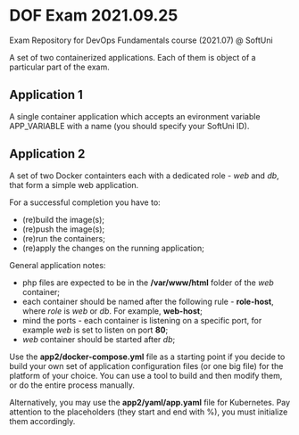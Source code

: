 # DOF Exam 2021.09.25
Exam Repository for DevOps Fundamentals course (2021.07) @ SoftUni

A set of two containerized applications. Each of them is object of a particular part of the exam.

## Application 1 ##
A single container application which accepts an evironment variable APP_VARIABLE with a name (you should specify your SoftUni ID).

## Application 2 ##
A set of two Docker containters each with a dedicated role - *web* and *db*, that form a simple web application.

For a successful completion you have to:
 - (re)build the image(s);
 - (re)push the image(s);
 - (re)run the containers;
 - (re)apply the changes on the running application;

General application notes:
 - php files are expected to be in the **/var/www/html** folder of the *web* container;
 - each container should be named after the following rule - **role-host**, where *role* is *web* or *db*. For example, **web-host**;
 - mind the ports - each container is listening on a specific port, for example *web* is set to listen on port **80**;
 - *web* container should be started after *db*;

Use the **app2/docker-compose.yml** file as a starting point if you decide to build your own set of application configuration files (or one big file) for the platform of your choice. You can use a tool to build and then modify them, or do the entire process manually. 

Alternatively, you may use the **app2/yaml/app.yaml** file for Kubernetes. Pay attention to the placeholders (they start and end with %), you must initialize them accordingly.
